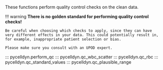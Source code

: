 These functions perform quality control checks on the clean data.

!!! warning
	**There is no golden standard for performing quality control checks!**
	
	
	Be careful when choosing which checks to apply, since they can have
	very different effects in your data. This could potentially result in,
	for example, inappropriate patient selection or bias.
	
	Please make sure you consult with an UPOD expert.
		   
::: pycelldyn.perform_qc
::: pycelldyn.qc_wbc_scatter
::: pycelldyn.qc_rbc
::: pycelldyn.qc_standard_values
::: pycelldyn.qc_plausible_range